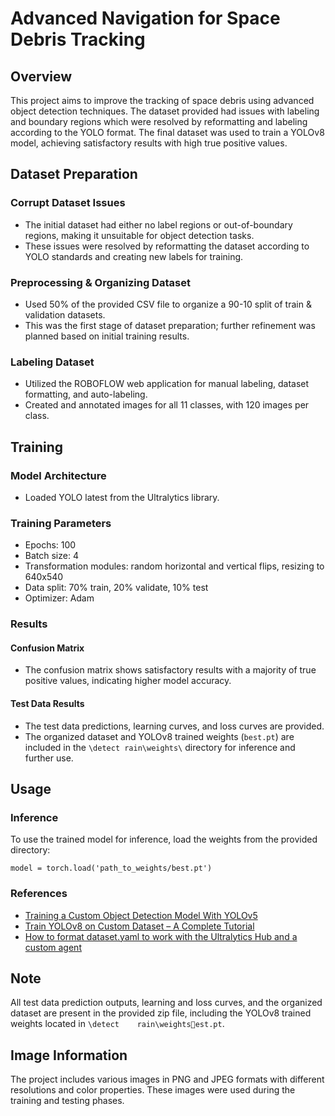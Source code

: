 
# Advanced Navigation for Space Debris Tracking

## Overview
This project aims to improve the tracking of space debris using advanced object detection techniques. The dataset provided had issues with labeling and boundary regions which were resolved by reformatting and labeling according to the YOLO format. The final dataset was used to train a YOLOv8 model, achieving satisfactory results with high true positive values.

## Dataset Preparation

### Corrupt Dataset Issues
- The initial dataset had either no label regions or out-of-boundary regions, making it unsuitable for object detection tasks.
- These issues were resolved by reformatting the dataset according to YOLO standards and creating new labels for training.

### Preprocessing & Organizing Dataset
- Used 50% of the provided CSV file to organize a 90-10 split of train & validation datasets.
- This was the first stage of dataset preparation; further refinement was planned based on initial training results.

### Labeling Dataset
- Utilized the ROBOFLOW web application for manual labeling, dataset formatting, and auto-labeling.
- Created and annotated images for all 11 classes, with 120 images per class.

## Training

### Model Architecture
- Loaded YOLO latest from the Ultralytics library.

### Training Parameters
- Epochs: 100
- Batch size: 4
- Transformation modules: random horizontal and vertical flips, resizing to 640x540
- Data split: 70% train, 20% validate, 10% test
- Optimizer: Adam

### Results

#### Confusion Matrix
- The confusion matrix shows satisfactory results with a majority of true positive values, indicating higher model accuracy.

#### Test Data Results
- The test data predictions, learning curves, and loss curves are provided.
- The organized dataset and YOLOv8 trained weights (`best.pt`) are included in the `\detect	rain\weights\` directory for inference and further use.

## Usage

### Inference
To use the trained model for inference, load the weights from the provided directory:
```
model = torch.load('path_to_weights/best.pt')
```

### References
- [Training a Custom Object Detection Model With YOLOv5](https://medium.com/analytics-vidhya/training-a-custom-object-detection-model-with-yolo-v5-7a007dddb3fa)
- [Train YOLOv8 on Custom Dataset – A Complete Tutorial](https://learnopencv.com/train-yolov8-on-custom-dataset/)
- [How to format dataset.yaml to work with the Ultralytics Hub and a custom agent](https://github.com/ultralytics/ultralytics/issues/2650)

## Note
All test data prediction outputs, learning and loss curves, and the organized dataset are present in the provided zip file, including the YOLOv8 trained weights located in `\detect	rain\weightsest.pt`.

## Image Information
The project includes various images in PNG and JPEG formats with different resolutions and color properties. These images were used during the training and testing phases.

